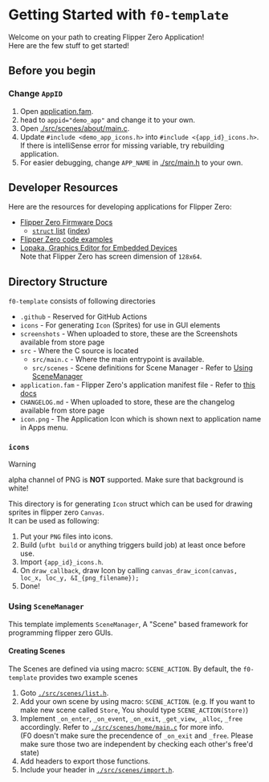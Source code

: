 # Getting Started with `f0-template`

Welcome on your path to creating Flipper Zero Application!  
Here are the few stuff to get started!

## Before you begin

### Change `AppID`

1. Open [application.fam](applciation.fam).
2. head to `appid="demo_app"` and change it to your own.
3. Open [./src/scenes/about/main.c](src/scenes/about/main.c).
4. Update `#include <demo_app_icons.h>` into `#include <{app_id}_icons.h>`.  
   If there is intelliSense error for missing variable, try rebuilding application.
5. For easier debugging, change `APP_NAME` in [./src/main.h](src/main.h) to your own.

## Developer Resources

Here are the resources for developing applications for Flipper Zero:

- [Flipper Zero Firmware Docs](https://developer.flipper.net/flipperzero/doxygen/)
  - [`struct` list](https://developer.flipper.net/flipperzero/doxygen/annotated.html) ([index](https://developer.flipper.net/flipperzero/doxygen/classes.html))
- [Flipper Zero code examples](https://github.com/m1ch3al/flipper-zero-dev-tutorial)
- [Lopaka, Graphics Editor for Embedded Devices](https://lopaka.app/)  
  Note that Flipper Zero has screen dimension of `128x64`.

## Directory Structure

`f0-template` consists of following directories

- `.github` - Reserved for GitHub Actions
- `icons` - For generating `Icon` (Sprites) for use in GUI elements
- `screenshots` - When uploaded to store, these are the Screenshots available from store page
- `src` - Where the C source is located
  - `src/main.c` - Where the main entrypoint is available.
  - `src/scenes` - Scene definitions for Scene Manager - Refer to [Using SceneManager](#using-scenemanager)
- `application.fam` - Flipper Zero's application manifest file - Refer to [this docs](https://developer.flipper.net/flipperzero/doxygen/app_manifests.html)
- `CHANGELOG.md` - When uploaded to store, these are the changelog available from store page
- `icon.png` - The Application Icon which is shown next to application name in Apps menu.

### `icons`

> [!WARNING]  
> alpha channel of PNG is **NOT** supported.
> Make sure that background is white!

This directory is for generating `Icon` struct which can be used for drawing sprites in flipper zero `Canvas`.  
It can be used as following:

1. Put your `PNG` files into icons.
2. Build (`ufbt build` or anything triggers build job) at least once before use.
3. Import `{app_id}_icons.h`.
4. On `draw_callback`, draw Icon by calling `canvas_draw_icon(canvas, loc_x, loc_y, &I_{png_filename});`
5. Done!

### Using `SceneManager`

This template implements `SceneManager`, A "Scene" based framework for programming flipper zero GUIs.

#### Creating Scenes

The Scenes are defined via using macro: `SCENE_ACTION`. By default, the `f0-template` provides two example scenes

1. Goto [`./src/scenes/list.h`](/src/scenes/list.h).
2. Add your own scene by using macro: `SCENE_ACTION`.
   (e.g. If you want to make new scene called `Store`, You should type `SCENE_ACTION(Store)`)
3. Implement `_on_enter`, `_on_event`, `_on_exit`, `_get_view`, `_alloc`, `_free` accordingly. Refer to [`./src/scenes/home/main.c`](/src/scenes/home/main.c) for more info.  
   (F0 doesn't make sure the precendence of `_on_exit` and `_free`. Please make sure those two are independent by checking each other's free'd state)
4. Add headers to export those functions.
5. Include your header in [`./src/scenes/import.h`](/src/scenes/import.h).
